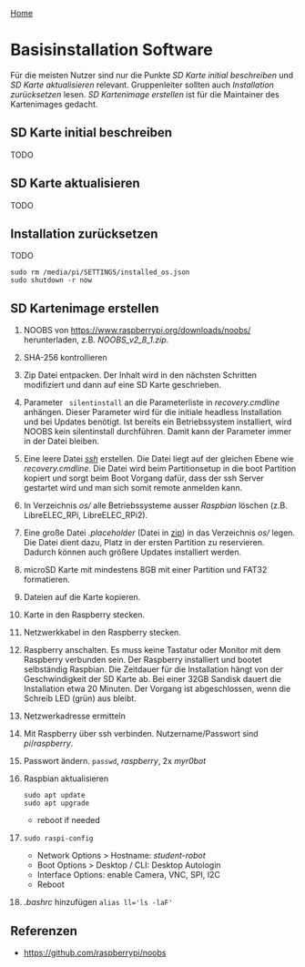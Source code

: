 [Home](../..)

# Basisinstallation Software

Für die meisten Nutzer sind nur die Punkte *SD Karte initial beschreiben* und *SD Karte aktualisieren* relevant. Gruppenleiter sollten auch *Installation zurücksetzen* lesen. *SD Kartenimage erstellen* ist für die Maintainer des Kartenimages gedacht.

## SD Karte initial beschreiben

TODO

## SD Karte aktualisieren

TODO

## Installation zurücksetzen

TODO

```
sudo rm /media/pi/SETTINGS/installed_os.json
sudo shutdown -r now
```

## SD Kartenimage erstellen

1. NOOBS von https://www.raspberrypi.org/downloads/noobs/ herunterladen, z.B. *NOOBS_v2_8_1.zip*.
1. SHA-256 kontrollieren
1. Zip Datei entpacken. Der Inhalt wird in den nächsten Schritten modifiziert und dann auf eine SD Karte geschrieben.
1. Parameter ` silentinstall` an die Parameterliste in *recovery.cmdline* anhängen. Dieser Parameter wird für die initiale headless Installation und bei Updates benötigt. Ist bereits ein Betriebssystem installiert, wird NOOBS kein silentinstall durchführen. Damit kann der Parameter immer in der Datei bleiben.
1. Eine leere Datei *[ssh](files/ssh)* erstellen. Die Datei liegt auf der gleichen Ebene wie *recovery.cmdline*. Die Datei wird beim Partitionsetup in die boot Partition kopiert und sorgt beim Boot Vorgang dafür, dass der ssh Server gestartet wird und man sich somit remote anmelden kann.
1. In Verzeichnis *os/* alle Betriebssysteme ausser *Raspbian* löschen (z.B. LibreELEC_RPi, LibreELEC_RPi2).
1. Eine große Datei *.placeholder* (Datei in [zip](files/placeholder1.5gb.zip)) in das Verzeichnis *os/* legen. Die Datei dient dazu, Platz in der ersten Partition zu reservieren. Dadurch können auch größere Updates installiert werden.
1. microSD Karte mit mindestens 8GB mit einer Partition und FAT32 formatieren.
1. Dateien auf die Karte kopieren.
1. Karte in den Raspberry stecken.
1. Netzwerkkabel in den Raspberry stecken.
1. Raspberry anschalten. Es muss keine Tastatur oder Monitor mit dem Raspberry verbunden sein. Der Raspberry installiert und bootet selbständig Raspbian. Die Zeitdauer für die Installation hängt von der Geschwindigkeit der SD Karte ab. Bei einer 32GB Sandisk dauert die Installation etwa 20 Minuten. Der Vorgang ist abgeschlossen, wenn die Schreib LED (grün) aus bleibt.
1. Netzwerkadresse ermitteln
1. Mit Raspberry über ssh verbinden. Nutzername/Passwort sind *pi*/*raspberry*.
1. Passwort ändern. `passwd`, *raspberry*, 2x *myr0bot*
1. Raspbian aktualisieren

    ```
    sudo apt update
    sudo apt upgrade
    ```

    - reboot if needed
1. `sudo raspi-config`
    - Network Options > Hostname: *student-robot*
    - Boot Options > Desktop / CLI: Desktop Autologin
    - Interface Options: enable Camera, VNC, SPI, I2C
    - Reboot
1. *.bashrc* hinzufügen `alias ll='ls -laF'`

## Referenzen

* https://github.com/raspberrypi/noobs
